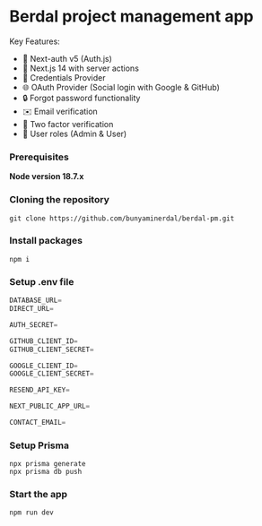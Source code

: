 # Berdal project management app

Key Features:

- 🔐 Next-auth v5 (Auth.js)
- 🚀 Next.js 14 with server actions
- 🔑 Credentials Provider
- 🌐 OAuth Provider (Social login with Google & GitHub)
- 🔒 Forgot password functionality
- ✉️ Email verification
- 📱 Two factor verification
- 👥 User roles (Admin & User)

### Prerequisites

**Node version 18.7.x**

### Cloning the repository

```shell
git clone https://github.com/bunyaminerdal/berdal-pm.git
```

### Install packages

```shell
npm i
```

### Setup .env file

```js
DATABASE_URL=
DIRECT_URL=

AUTH_SECRET=

GITHUB_CLIENT_ID=
GITHUB_CLIENT_SECRET=

GOOGLE_CLIENT_ID=
GOOGLE_CLIENT_SECRET=

RESEND_API_KEY=

NEXT_PUBLIC_APP_URL=

CONTACT_EMAIL=
```

### Setup Prisma

```shell
npx prisma generate
npx prisma db push
```

### Start the app

```shell
npm run dev
```
